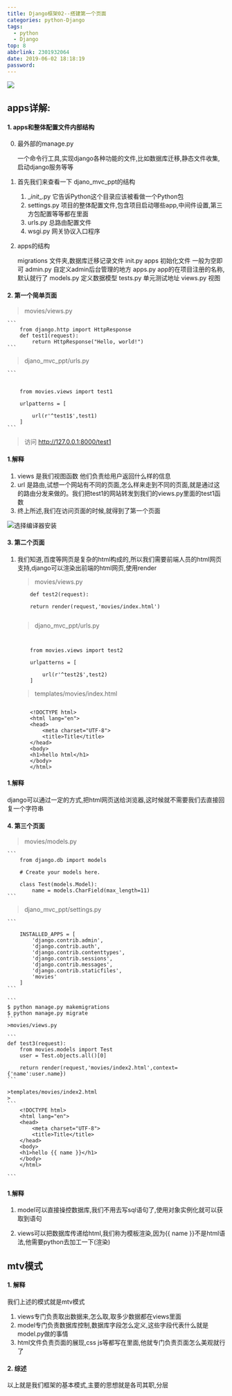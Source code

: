```yaml
---
title: Django框架02--搭建第一个页面
categories: python-Django
tags:
  - python
  - Django
top: 8
abbrlink: 2301932064
date: 2019-06-02 18:18:19
password:
---
```



![](https://jwangtec.oss-cn-chengdu.aliyuncs.com/jwangcloud/index/Django.jpeg)


## apps详解:

<!--more-->

#### 1. apps和整体配置文件内部结构

0. 最外部的manage.py

	一个命令行工具,实现django各种功能的文件,比如数据库迁移,静态文件收集,启动django服务等等

1. 首先我们来查看一下 djano_mvc_ppt的结构

    1. \__init__.py 它告诉Python这个目录应该被看做一个Python包
    2.  settings.py 项目的整体配置文件,包含项目启动哪些app,中间件设置,第三方包配置等等都在里面
    3. urls.py 总路由配置文件
    4. wsgi.py 网关协议入口程序

    
2. apps的结构

    migrations 文件夹,数据库迁移记录文件
    init.py apps 初始化文件 一般为空即可
    admin.py 自定义admin后台管理的地方
    apps.py app的在项目注册的名称,默认就行了
    models.py 定义数据模型
    tests.py 单元测试地址
    views.py 视图
    
    
#### 2. 第一个简单页面

>movies/views.py
	
	```	
		from django.http import HttpResponse
		def test1(request):
		    return HttpResponse("Hello, world!")
	```
>djano\_mvc\_ppt/urls.py	

	```
	
	
		from movies.views import test1
		
		urlpatterns = [
		    
		    url(r'^test1$',test1)
		]
	```
	
> 访问 http://127.0.0.1:8000/test1
	
#### 1.解释

1. views 是我们视图函数 他们负责给用户返回什么样的信息
2. url 是路由,试想一个网站有不同的页面,怎么样来走到不同的页面,就是通过这的路由分发来做的。我们把test1的网站转发到我们的views.py里面的test1函数
3. 终上所述,我们在访问页面的时候,就得到了第一个页面

![选择编译器安装](md_pics/chapter2/chapter2_1.png)

#### 3. 第二个页面

1. 我们知道,百度等网页是复杂的html构成的,所以我们需要前端人员的html网页支持,django可以渲染出前端的html网页,使用render
	> movies/views.py
	
	```
		def test2(request):
	
	    return render(request,'movies/index.html')
		
	```
	>djano\_mvc\_ppt/urls.py	
	
	```
	
	
		from movies.views import test2
		
		urlpatterns = [
		    
		    url(r'^test2$',test2)
		]
	```
	
	>templates/movies/index.html
	
	```
	
		<!DOCTYPE html>
		<html lang="en">
		<head>
		    <meta charset="UTF-8">
		    <title>Title</title>
		</head>
		<body>
		<h1>hello html</h1>
		</body>
		</html>
	
	```
	
#### 1.解释

django可以通过一定的方式,把html网页送给浏览器,这时候就不需要我们去直接回复一个字符串

#### 4. 第三个页面

>movies/models.py

	```
		from django.db import models
		
		# Create your models here.
		
		class Test(models.Model):
		    name = models.CharField(max_length=11)
	```
	
> djano\_mvc\_ppt/settings.py

	```
	
		INSTALLED_APPS = [
		    'django.contrib.admin',
		    'django.contrib.auth',
		    'django.contrib.contenttypes',
		    'django.contrib.sessions',
		    'django.contrib.messages',
		    'django.contrib.staticfiles',
		    'movies'
		]
	```
		
	```
	$ python manage.py makemigrations
	$ python manage.py migrate
	```
	>movies/views.py
	
	```
	def test3(request):
	    from movies.models import Test
	    user = Test.objects.all()[0]
	
	    return render(request,'movies/index2.html',context={'name':user.name})
	```
	
	>templates/movies/index2.html
	>
	```
		<!DOCTYPE html>
		<html lang="en">
		<head>
		    <meta charset="UTF-8">
		    <title>Title</title>
		</head>
		<body>
		<h1>hello {{ name }}</h1>
		</body>
		</html>
	
	```

#### 1.解释

1. model可以直接操控数据库,我们不用去写sql语句了,使用对象实例化就可以获取到语句

2. views可以把数据库传递给html,我们称为模板渲染,因为{{ name }}不是html语法,他需要python去加工一下(渲染)


## mtv模式

#### 1. 解释

我们上述的模式就是mtv模式

1. views专门负责取出数据来,怎么取,取多少数据都在views里面
2. model专门负责数据库控制,数据库字段怎么定义,这些字段代表什么就是model.py做的事情
3. html文件负责页面的展现,css js等都写在里面,他就专门负责页面怎么美观就行了

#### 2. 综述

以上就是我们框架的基本模式,主要的思想就是各司其职,分层
	
